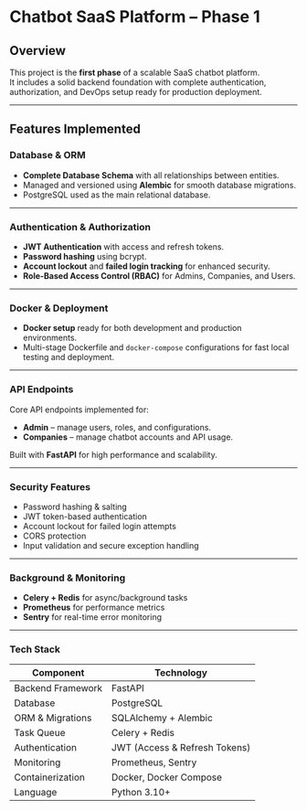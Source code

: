 # Chatbot SaaS Platform – Phase 1

##  Overview
This project is the **first phase** of a scalable SaaS chatbot platform.  
It includes a solid backend foundation with complete authentication, authorization, and DevOps setup ready for production deployment.

---

##  Features Implemented

###  Database & ORM
- **Complete Database Schema** with all relationships between entities.  
- Managed and versioned using **Alembic** for smooth database migrations.  
- PostgreSQL used as the main relational database.

---

###  Authentication & Authorization
- **JWT Authentication** with access and refresh tokens.  
- **Password hashing** using bcrypt.  
- **Account lockout** and **failed login tracking** for enhanced security.  
- **Role-Based Access Control (RBAC)** for Admins, Companies, and Users.

---

###  Docker & Deployment
- **Docker setup** ready for both development and production environments.  
- Multi-stage Dockerfile and `docker-compose` configurations for fast local testing and deployment.

---

###  API Endpoints
Core API endpoints implemented for:
- **Admin** – manage users, roles, and configurations.  
- **Companies** – manage chatbot accounts and API usage.

Built with **FastAPI** for high performance and scalability.

---

###  Security Features
- Password hashing & salting  
- JWT token-based authentication  
- Account lockout for failed login attempts  
- CORS protection  
- Input validation and secure exception handling

---

###  Background & Monitoring
- **Celery + Redis** for async/background tasks  
- **Prometheus** for performance metrics  
- **Sentry** for real-time error monitoring

---

###  Tech Stack

| Component | Technology |
|------------|-------------|
| Backend Framework | FastAPI |
| Database | PostgreSQL |
| ORM & Migrations | SQLAlchemy + Alembic |
| Task Queue | Celery + Redis |
| Authentication | JWT (Access & Refresh Tokens) |
| Monitoring | Prometheus, Sentry |
| Containerization | Docker, Docker Compose |
| Language | Python 3.10+ |